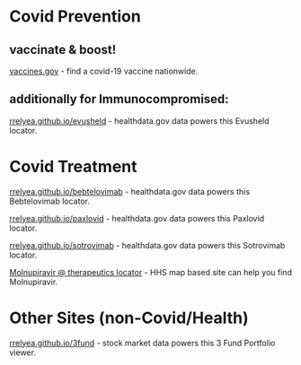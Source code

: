 
# Covid Prevention
## vaccinate &amp; boost!
[vaccines.gov](https://vaccines.gov) - find a covid-19 vaccine nationwide.

## additionally for Immunocompromised:
[rrelyea.github.io/evusheld](https://rrelyea.github.io/evusheld) - healthdata.gov data powers this Evusheld locator.

# Covid Treatment
[rrelyea.github.io/bebtelovimab](https://rrelyea.github.io/bebtelovimab) - healthdata.gov data powers this Bebtelovimab locator.

[rrelyea.github.io/paxlovid](https://rrelyea.github.io/paxlovid) - healthdata.gov data powers this Paxlovid locator.

[rrelyea.github.io/sotrovimab](https://rrelyea.github.io/sotrovimab) - healthdata.gov data powers this Sotrovimab locator.

[Molnupiravir @ therapeutics locator](https://covid-19-therapeutics-locator-dhhs.hub.arcgis.com/) - HHS map based site can help you find Molnupiravir.

# Other Sites (non-Covid/Health)
[rrelyea.github.io/3fund](https://rrelyea.github.io/3fund) - stock market data powers this 3 Fund Portfolio viewer.
